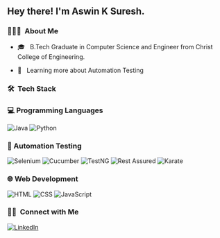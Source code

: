 

<h2> Hey there! I'm Aswin K Suresh.</h2>


<h3> 👨🏻‍💻 &nbsp;About Me </h3>


- 🎓 &nbsp; B.Tech Graduate in Computer Science and Engineer from Christ College of Engineering.


- 🌱 &nbsp; Learning more about Automation Testing

<h3> 🛠 &nbsp;Tech Stack</h3>

### 💻 Programming Languages
![Java](https://simplebadges.io/badge/Java-Available-007396)
![Python](https://img.shields.io/badge/-Python-333333?style=flat&logo=python)


### 🧪 Automation Testing
![Selenium](https://img.shields.io/badge/-Selenium-333333?style=flat&logo=Selenium&logoColor=43B02A)
![Cucumber](https://img.shields.io/badge/-Cucumber-333333?style=flat&logo=Cucumber&logoColor=23D96C)
![TestNG](https://img.shields.io/badge/-TestNG-333333?style=flat&logo=TestNG&logoColor=FF5722)
![Rest Assured](https://img.shields.io/badge/-Rest%20Assured-333333?style=flat&logo=Rest-Assured&logoColor=2AAE1C)
![Karate](https://img.shields.io/badge/-Karate-333333?style=flat&logo=Karate&logoColor=F06767)


### 🌐 Web Development
![HTML](https://img.shields.io/badge/-HTML-333333?style=flat&logo=html5&logoColor=E34F26)
![CSS](https://img.shields.io/badge/-CSS-333333?style=flat&logo=CSS3&logoColor=1572B6)
![JavaScript](https://img.shields.io/badge/-JavaScript-333333?style=flat&logo=javascript)





<h3> 🤝🏻 &nbsp;Connect with Me </h3>
<a href="https://www.linkedin.com/in/aswinksuresh/"><img alt="LinkedIn" src="https://img.shields.io/badge/LinkedIn-Aswin%20K%20Suresh-blue?style=flat-square&logo=linkedin"></a>


